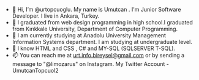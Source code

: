 - 👋 Hi, I’m @urtopcuoglu. My name is Umutcan . I'm Junior Software Developer. I live in Ankara, Turkey.
- 👀 I graduated from web design programming in high school.I graduated from Kırıkkale University, Department of Computer Programming.
- 👀 I am currently studying at Anadolu University Management Information Systems department. I am studying at undergraduate level.
- 🌱 I know HTML and CSS , C# and MY-SQL (SQLSERVER T-SQL). 
- 📫 You can reach me at urt.info.bireysel@gmail.com or by sending a message to "@limozarus" on Instagram. My Twitter Account - UmutcanTopcuol2

<!---
urtopcuoglu/urtopcuoglu is a ✨ special ✨ repository because its `README.md` (this file) appears on your GitHub profile.
You can click the Preview link to take a look at your changes.
--->
